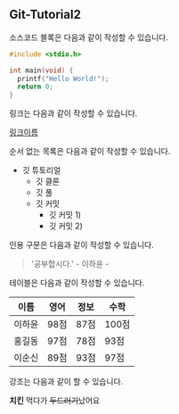 ## Git-Tutorial2

소스코드 블록은 다음과 같이 작성할 수 있습니다. 

```c
#include <stdio.h>

int main(void) {
  printf("Hello World!");
  return 0;
}
```

링크는 다음과 같이 작성할 수 있습니다.

[링크이름](https://blog.naver.com/gkdbs1995)

순서 없는 목록은 다음과 같이 작성할 수 있습니다. 

* 깃 튜토리얼 
  * 깃 클론 
  * 깃 풀 
  * 깃 커밋 
    * 깃 커밋 1)
    * 깃 커밋 2)
    
인용 구문은 다음과 같이 작성할 수 있습니다. 

> '공부합시다.' - 이하윤 - 

테이블은 다음과 같이 작성할 수 있습니다. 

이름|영어|정보|수학
---|---|---|---|
이하윤|98점|87점|100점|
홍길동|97점|78점|93점|
이순신|89점|93점|97점|

강조는 다음과 같이 할 수 있습니다. 

**치킨** 먹다가 ~~두드러기~~났어요 

